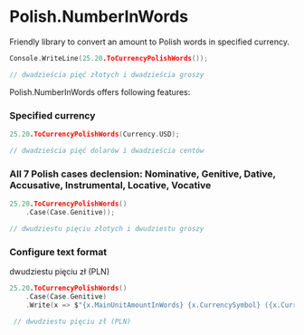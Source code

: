 # Polish.NumberInWords
Friendly library to convert an amount to Polish words in specified currency. 

```c
Console.WriteLine(25.20.ToCurrencyPolishWords());

// dwadzieścia pięć złotych i dwadzieścia groszy
```

Polish.NumberInWords offers following features:

### Specified currency

```c
25.20.ToCurrencyPolishWords(Currency.USD);

// dwadzieścia pięć dolarów i dwadzieścia centów
```

### All 7 Polish cases declension: Nominative, Genitive, Dative, Accusative, Instrumental, Locative, Vocative

```c
25.20.ToCurrencyPolishWords()
    .Case(Case.Genitive));

// dwudziestu pięciu złotych i dwudziestu groszy
```

### Configure text format
dwudziestu pięciu zł (PLN)

```c
25.20.ToCurrencyPolishWords()
    .Case(Case.Genitive)
    .Write(x => $"{x.MainUnitAmountInWords} {x.CurrencySymbol} ({x.CurrencyISO})");
    
 // dwudziestu pięciu zł (PLN)
```
